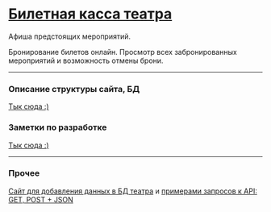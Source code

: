 # [Билетная касса театра](https://tensor-2020.herokuapp.com/)

Афиша предстоящих мероприятий.

Бронирование билетов онлайн. Просмотр всех забронированных мероприятий и возможность отмены брони.

---
### Описание структуры сайта, БД

[Тык сюда :)](/description/DESCRIPTION_APP.md)

### Заметки по разработке

[Тык сюда :)](/description/NOTES.md)

---

### Прочее

[Сайт для добавления данных в БД театра](https://tensor-2020-adding-data.herokuapp.com/) и [примерами запросов к API: GET, POST + JSON](https://tensor-2020-adding-data.herokuapp.com/dev)
